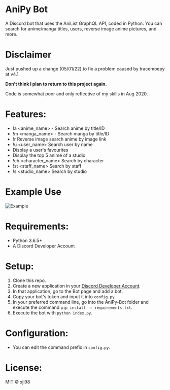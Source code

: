 # AniPy Bot
A Discord bot that uses the AniList GraphQL API, coded in Python. 
You can search for anime/manga titles, users, reverse image anime pictures, and more.

# Disclaimer
Just pushed up a change (05/01/22) to fix a problem caused by tracemoepy at v4.1.

**Don't think I plan to return to this project again.**

Code is somewhat poor and only reflective of my skills in Aug 2020.

# Features:
* !a <anime_name> - Search anime by title/ID
* !m <manga_name> - Search manga by title/ID
* !r <link> Reverse image search anime by image link
* !u <user_name> Search user by name
* Display a user's favourites
* Display the top 5 anime of a studio
* !ch <character_name> Search by character
* !st <staff_name> Search by staff
* !s <studio_name> Search by studio

# Example Use
![Example](https://i.imgur.com/S9Wjm4p.png)

# Requirements:
* Python 3.6.5+
* A Discord Developer Account

# Setup:
1. Clone this repo.
2. Create a new application in your [Discord Developer Account](https://discord.com/developers/applications).
3. In that application, go to the Bot page and add a bot.
4. Copy your bot's token and input it into `config.py`.
5. In your preferred command line, go into the AniPy-Bot folder and execute the command `pip install -r requirements.txt`.
6. Execute the bot with `python index.py`.

# Configuration:
* You can edit the command prefix in `config.py`.

# License:
MIT © xjl98 
